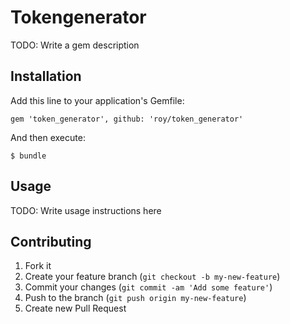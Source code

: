 # Tokengenerator

TODO: Write a gem description

## Installation

Add this line to your application's Gemfile:

    gem 'token_generator', github: 'roy/token_generator'

And then execute:

    $ bundle

## Usage

TODO: Write usage instructions here

## Contributing

1. Fork it
2. Create your feature branch (`git checkout -b my-new-feature`)
3. Commit your changes (`git commit -am 'Add some feature'`)
4. Push to the branch (`git push origin my-new-feature`)
5. Create new Pull Request
